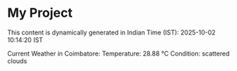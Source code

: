 # My Project

This content is dynamically generated in Indian Time (IST): 2025-10-02 10:14:20 IST


Current Weather in Coimbatore:
Temperature: 28.88 °C
Condition: scattered clouds
